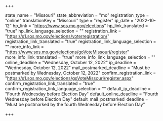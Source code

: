 +++

state_name = "Missouri"
state_abbreviation = "mo"
registration_type = "online"
translationKey = "Missouri"
type = "register"
ip_date = "2022-10-12"
hp_link = "https://www.sos.mo.gov/elections"
hp_link_translated = "true"
hp_link_language_selection = ""
registration_link = "https://s1.sos.mo.gov/elections/voterregistration/"
registration_link_translated = "true"
registration_link_language_selection = ""
more_info_link = "https://www.sos.mo.gov/elections/goVoteMissouri/register"
more_info_link_translated = "true"
more_info_link_language_selection = ""
online_deadline = "Wednesday, October 12, 2022"
ip_deadline = "Wednesday, October 12, 2022"
mail_postmarked_deadline = "Must be postmarked by Wednesday, October 12, 2022"
confirm_registration_link = "https://s1.sos.mo.gov/elections/goVoteMissouri/register.aspx"
confirm_registration_link_translated = "true"
confirm_registration_link_language_selection = ""
default_ip_deadline = "Fourth Wednesday before Election Day"
default_online_deadline = "Fourth Wednesday before Election Day"
default_mail_postmarked_deadline = "Must be postmarked by the fourth Wednesday before Election Day"

+++